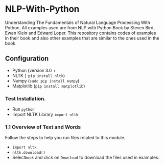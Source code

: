 # NLP-With-Python
Understanding The Fundamentals of Natural Language Processing With Python.
All examples used are from NLP with Python Book by Steven Bird, Ewan Klein and Edward Loper.
This repository contains codes of examples in their book and also other examples that are similar to the ones used in the book.

## Configuration
- Python (version 3.0 + 
- NLTK (``` pip install nltk```)
- Numpy (```sudo pip install numpy```)
- Matplotlib (```pip install matplotlib```)

### Test Installation.
- Run ```python```
- Import NLTK Library ```import nltk```


### 1.1 Overview of Text and Words 
Follow the steps to help you run files related to this module.
- ```import nltk```
- ```nltk.download()```
- Select```book``` and click on ```Download``` to download the files used in examples.
